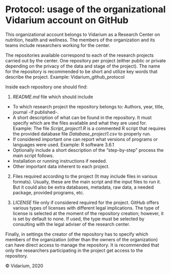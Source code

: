 # Protocol: usage of the organizational Vidarium account on GitHub

This organizational account belongs to Vidarium as a Research Center on nutrition, health and wellness. The members of the organization and its teams include researchers working for the center. 

The repositories available correspond to each of the research projects carried out by the center. One repository per project (either public or private depending on the privacy of the data and stage of the project). The name for the repository is recommended to be short and utilize key words that describe the project. Example: Vidarium_github_protocol

Inside each repository one should find: 
1.	*README.md* file which should include
-	To which research project the repository belongs to: Authors, year, title, journal -if published-.
-	A short description of what can be found in the repository. It must specify which are the files available and what they are used for. 
Example: The file *Script_project1.R* is a commented R script that requires the provided database file *Database_project1.csv* to properly run.  
-	If considered important one can report what versions of programs or languages were used. 
Example: R software 3.6.1
-	Optionally include a short description of the “step-by-step” process the main script follows. 
-	Installation or running instructions if needed.
-	Other important data inherent to each project.

2.	Files required according to the project (It may include files in various formats). Usually, these are the main script and the input files to run it. But it could also be extra databases, metadata, raw data, a needed package, provided programs, etc.

3.	*LICENSE* file only if considered required for the project. GitHub offers various types of licenses with different legal implications.  The type of license is selected at the moment of the repository creation; however, it is set by default to none. If used, the type must be selected by consulting with the legal adviser of the research center. 

Finally, in settings the creator of the repository has to specify which members of the organization (other than the owners of the organization) can have direct access to manage the repository. It is recommended that only the researchers participating in the project get access to the repository. 

© Vidarium, 2020
